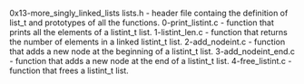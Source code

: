 0x13-more_singly_linked_lists lists.h - header file containg the definition of list_t and prototypes of all the functions. 0-print_listint.c - function that prints all the elements of a listint_t list. 1-listint_len.c - function that returns the number of elements in a linked listint_t list. 2-add_nodeint.c - function that adds a new node at the beginning of a listint_t list. 3-add_nodeint_end.c - function that adds a new node at the end of a listint_t list. 4-free_listint.c - function that frees a listint_t list.
